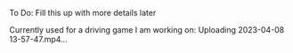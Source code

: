 To Do: Fill this up with more details later

Currently used for a driving game I am working on:
Uploading 2023-04-08 13-57-47.mp4…

